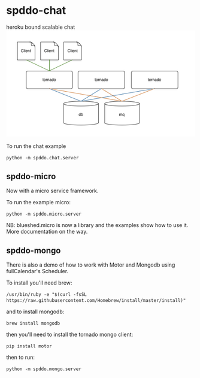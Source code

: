 # spddo-chat
heroku bound scalable chat
![alt tag](https://raw.githubusercontent.com/blueshed/spddo-chat/master/topology.png)

To run the chat example

	python -m spddo.chat.server


## spddo-micro
Now with a micro service framework.

To run the example micro:

	python -m spddo.micro.server
	
NB: blueshed.micro is now a library and the examples
show how to use it. More documentation on the way.


## spddo-mongo
There is also a demo of how to work with Motor and Mongodb using
fullCalendar's Scheduler.

To install you'll need brew:

	/usr/bin/ruby -e "$(curl -fsSL https://raw.githubusercontent.com/Homebrew/install/master/install)"
	
and to install mongodb:

	brew install mongodb
	
then you'll need to install the tornado mongo client:

	pip install motor
	
then to run:
	
	python -m spddo.mongo.server
	